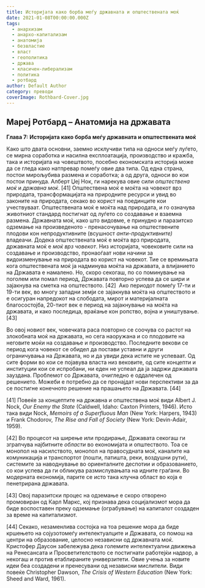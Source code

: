 ```yaml
---
title: Историјата како борба меѓу државната и општествената моќ
date: 2021-01-08T00:00:00.000Z
tags:
  - анархизам
  - анархо-капитализам
  - анатомија
  - безвластие
  - власт
  - геополитика
  - држава
  - класичен-либерализам
  - политика
  - ротбард
author: Default Author
category: преводи
coverImage: Rothbard-Cover.jpg
---
```


## **Мaреј Ротбард – Анатомија на државата**

**Глава 7:** **Историјата како борба меѓу државната и општествената моќ**

Како што двата основни, заемно исклучиви типа на односи меѓу луѓето, се мирна соработка и насилна експлоатација, производство и кражба, така и историјата на човештвото, посебно економската историја може да се гледа како натпревар помеѓу овие два типа. Од една страна, постои мирољубива размена и соработка; а од друга, односи во кои постои принуда. Алберт Џеј Нок, ги нарекува овие сили _општествена моќ_ и _државна моќ_. \[41\] Општествена моќ е моќта на човекот врз природата, трансформацијата на природните ресурси и увид во законите на природата, секако во корист на поединците кои учествуваат. Општествената моќ е моќта над природата, и го означува животниот стандард постигнат од луѓето со создавање и взаемна размена. Државната моќ, како што видовме, е принудно и паразитско одземање на произведеното - пренасочување на општествените плодови кон непродуктивните (всушност _анти-продуктивните)_ владеачи. Додека општествената моќ е моќта врз природата, државната моќ е _моќ врз човекот_. Низ историјата, човековите сили на создавање и производство, пронаоѓаат нови начини за видоизменување на природата во корист на човекот. Тие се времињата кога општествената моќ ja надминува моќта на државата, а влијанието на Државата е намалено. Но, скоро секогаш, по со поминување на поголем или помал период, Државата повторно успева да се шири и зајакнува на сметка на општеството. \[42\]  Ако периодот помеѓу 17-ти и 19-ти век, во многу западни земји се зајакнува моќта на општеството и е осигуран напредокот на слободата, мирот и материјалната благосостојба, 20-тиот век е период на зајакнување на моќта на државата, и како последица, враќање кон ропство, војна и уништување. \[43\]

Во овој новиот век, човечката раса повторно се соочува со растот на злокобната моќ на државата, но сега наоружана и со плодовите на неговите моќи на создавање и производство. Последните векови се период кога човекот се обидел да постави уставни и други ограничувања на Државата, но и да увиди дека истите не успеваат. Од сите форми во кои се појавува власта низ вековите, од сите концепти и институции кои се испробани, ни еден не успеал да ја задржи државата зауздана. Проблемот со Државата, очигледно е оддалечен од решението. Можеби е потребно да се пронајдат нови перспективи за да се постигне конечното решение на прашањето на Државата. \[44\]

\[41\] Повеќе за концептите на државна и општествена моќ види Albert J. Nock, _Our Enemy the State_ (Caldwell, Idaho: Caxton Printers, 1946). Исто така види Nock, _Memoirs of a Superfluous Man_ (New York: Harpers, 1943) и Frank Chodorov, _The Rise and Fall of Society_ (New York: Devin-Adair, 1959).

\[42\] Во процесот на ширење или продирање, Државата секогаш ги зграпчува најбитните _области_ во економијата и општеството. Тоа се монопол на насилството, монопол на правосудната моќ, каналите на комуникација и транспортот (пошти, патишта, реки, воздушни рути), системите за наводнување во ориенталните деспотии и образованието, со кои успева да ги обликува размислувањата на идните граѓани. Во модерната економија, парите се исто така клучна област во која е пенетрирана државата.

\[43\] Овој паразитски процес на одземање е скоро отворено промовиран од Карл Маркс, кој признава дека социјализмот мора да биде воспоставен преку одземање (ограбување) на капиталот создаден за време на капитализмот.

\[44\] Секако, незаменлива состојка на тоа решение мора да биде кршењето на сојузотомеѓу интелектуалците и Државата, со помош на центри на образование, целосно независни од државната моќ. Кристофер Даусон забележува дека големите интелектуални движења на Ренесансата и Просветителството се постигнати работејќи надвор, а некогаш и против етаблираните универзитети. Овие учења за новите идеи беа создадени и пренесувани од независни мислители. Види повеќе Christopher Dawson, _The Crisis of Western Education_ (New York: Sheed and Ward, 1961).
